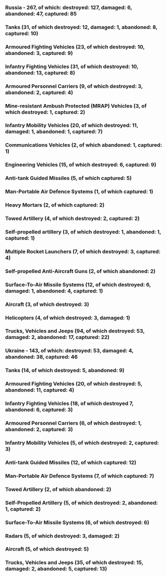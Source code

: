 ### Russia - 267, of which: destroyed: 127, damaged: 6, abandoned: 47, captured: 85

 ### 

 ### 

 ### Tanks (31, of which destroyed: 12, damaged: 1, abandoned: 8, captured: 10)

 ### Armoured Fighting Vehicles (23, of which destroyed: 10, abandoned: 3, captured: 9)

 ### Infantry Fighting Vehicles (31, of which destroyed: 10, abandoned: 13, captured: 8)

 ### Armoured Personnel Carriers (9, of which destroyed: 3, abandoned: 2, captured: 4)

 ### Mine-resistant Ambush Protected (MRAP) Vehicles (3, of which destroyed: 1, captured: 2)

 ### Infantry Mobility Vehicles (20, of which destroyed: 11, damaged: 1, abandoned: 1, captured: 7)

 ### Communications Vehicles (2, of which abandoned: 1, captured: 1)

 ### Engineering Vehicles (15, of which destroyed: 6, captured: 9)

 ### Anti-tank Guided Missiles (5, of which captured: 5)

 ### Man-Portable Air Defence Systems (1, of which captured: 1)

 ### Heavy Mortars (2, of which captured: 2)

 ### Towed Artillery (4, of which destroyed: 2, captured: 2)

 ### Self-propelled artillery (3, of which destroyed: 1, abandoned: 1, captured: 1)

 ### Multiple Rocket Launchers (7, of which destroyed: 3, captured: 4)

 ### Self-propelled Anti-Aircraft Guns (2, of which abandoned: 2)

 ### Surface-To-Air Missile Systems (12, of which destroyed: 6, damaged: 1, abandoned: 4, captured: 1)

 ### Aircraft (3, of which destroyed: 3)

 ### Helicopters (4, of which destroyed: 3, damaged: 1)

 ### Trucks, Vehicles and Jeeps (94, of which destroyed: 53, damaged: 2, abandoned: 17, captured: 22)

 ### Ukraine - 143, of which: destroyed: 53, damaged: 4, abandoned: 38, captured: 46

 ### 

 ### 

 ### Tanks (14, of which destroyed: 5, abandoned: 9)

 ### Armoured Fighting Vehicles (20, of which destroyed: 5, abandoned: 11, captured: 4)

 ### Infantry Fighting Vehicles (18, of which destroyed 7, abandoned: 6, captured: 3)

 ### Armoured Personnel Carriers (6, of which destroyed: 1, abandoned: 2, captured: 3)

 ### Infantry Mobility Vehicles (5, of which destroyed: 2, captured: 3)

 ### Anti-tank Guided Missiles (12, of which captured: 12)

 ### Man-Portable Air Defence Systems (7, of which captured: 7)

 ### Towed Artillery (2, of which abandoned: 2)

 ### Self-Propelled Artillery (5, of which destroyed: 2, abandoned: 1, captured: 2)

 ### Surface-To-Air Missile Systems (6, of which destroyed: 6)

 ### 

 ### 

 ### Radars (5, of which destroyed: 3, damaged: 2)

 ### Aircraft (5, of which destroyed: 5)

 ### Trucks, Vehicles and Jeeps (35, of which destroyed: 15, damaged: 2, abandoned: 5, captured: 13)


